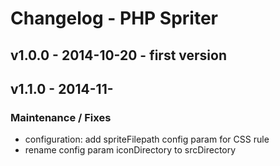 # Changelog - PHP Spriter

## v1.0.0 - 2014-10-20  - first version

## v1.1.0 - 2014-11-

### Maintenance / Fixes

* configuration: add spriteFilepath config param for CSS rule
* rename config param iconDirectory to srcDirectory
